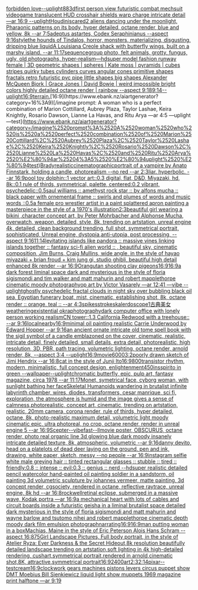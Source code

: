 [forbidden love](https://www.ebank.nz/aiartgenerator?category=forbidden%2520love)[--uplight](https://www.ebank.nz/aiartgenerator?category=--uplight)[88](https://www.ebank.nz/aiartgenerator?category=88)[3d](https://www.ebank.nz/aiartgenerator?category=3d)[first person view futuristic combat mechsuit videogame translucent HUD crosshair shields warp charge intricate detail —ar 16:9 --uplight](https://www.ebank.nz/aiartgenerator?category=first%2520person%2520view%2520futuristic%2520combat%2520mechsuit%2520videogame%2520translucent%2520HUD%2520crosshair%2520shields%2520warp%2520charge%2520intricate%2520detail%2520%E2%80%94ar%252016%3A9%2520--uplight)[Houdini](https://www.ebank.nz/aiartgenerator?category=Houdini)[scared](https://www.ebank.nz/aiartgenerator?category=scared)[2 aliens dancing under the moonlight, Pharaonic patterns on its body, hyper detailed, octane render, blue and yellow, 8k --ar 7:5](https://www.ebank.nz/aiartgenerator?category=2%2520aliens%2520dancing%2520under%2520the%2520moonlight%2C%2520Pharaonic%2520patterns%2520on%2520its%2520body%2C%2520hyper%2520detailed%2C%2520octane%2520render%2C%2520blue%2520and%2520yellow%2C%25208k%2520--ar%25207%3A5)[adeptus astartes, Codex Seraphinianus --aspect 9:16](https://www.ebank.nz/aiartgenerator?category=adeptus%2520astartes%2C%2520Codex%2520Seraphinianus%2520--aspect%25209%3A16)[style](https://www.ebank.nz/aiartgenerator?category=style)[the hounds of Tindalos, horror, monsters, materializing, disgusting, dripping blue liquid](https://www.ebank.nz/aiartgenerator?category=the%2520hounds%2520of%2520Tindalos%2C%2520horror%2C%2520monsters%2C%2520materializing%2C%2520disgusting%2C%2520dripping%2520blue%2520liquid)[A Louisiana Creole shack with butterfly wings, built on a marshy island. --ar 11:17](https://www.ebank.nz/aiartgenerator?category=A%2520Louisiana%2520Creole%2520shack%2520with%2520butterfly%2520wings%2C%2520built%2520on%2520a%2520marshy%2520island.%2520--ar%252011%3A17)[sequence](https://www.ebank.nz/aiartgenerator?category=sequence)[group photo, felt animals, grotty, fungus, ugly, old photographs, hyper-realism](https://www.ebank.nz/aiartgenerator?category=group%2520photo%2C%2520felt%2520animals%2C%2520grotty%2C%2520fungus%2C%2520ugly%2C%2520old%2520photographs%2C%2520hyper-realism)[—hd](https://www.ebank.nz/aiartgenerator?category=%E2%80%94hd)[super model fashion runway female | 3D geometric shapes | spheres | Kate moss | pyramids | cubes stripes quirky tubes cylinders curves angular cones primitive shapes fractals retro futuristic pvc pipe little shapes big shapes Alexander McQueen Bjork | Grace Jones | David Bowie | weird impossible bright colors highly detailed octane render | rainbow  --aspect 9:18](https://www.ebank.nz/aiartgenerator?category=super%2520model%2520fashion%2520runway%2520female%2520%7C%25203D%2520geometric%2520shapes%2520%7C%2520spheres%2520%7C%2520Kate%2520moss%2520%7C%2520pyramids%2520%7C%2520cubes%2520stripes%2520quirky%2520tubes%2520cylinders%2520curves%2520angular%2520cones%2520primitive%2520shapes%2520fractals%2520retro%2520futuristic%2520pvc%2520pipe%2520little%2520shapes%2520big%2520shapes%2520Alexander%2520McQueen%2520Bjork%2520%7C%2520Grace%2520Jones%2520%7C%2520David%2520Bowie%2520%7C%2520weird%2520impossible%2520bright%2520colors%2520highly%2520detailed%2520octane%2520render%2520%7C%2520rainbow%2520%2520--aspect%25209%3A18)[9:14](https://www.ebank.nz/aiartgenerator?category=9%3A14)[--uplight](https://www.ebank.nz/aiartgenerator?category=--uplight)[16:9](https://www.ebank.nz/aiartgenerator?category=16%3A9)[terrain.](https://www.ebank.nz/aiartgenerator?category=terrain.)[16:9](https://www.ebank.nz/aiartgenerator?category=16%3A9)[/imagine prompt: A woman who is a perfect combination of Marion Cottillard, Aubrey Plaza, Taylor Lashae, Keira Knightly, Rosario Dawson, Lianne La Havas, and Ritu Arya —ar 4:5 —uplight —test](https://www.ebank.nz/aiartgenerator?category=/imagine%2520prompt%3A%2520A%2520woman%2520who%2520is%2520a%2520perfect%2520combination%2520of%2520Marion%2520Cottillard%2C%2520Aubrey%2520Plaza%2C%2520Taylor%2520Lashae%2C%2520Keira%2520Knightly%2C%2520Rosario%2520Dawson%2C%2520Lianne%2520La%2520Havas%2C%2520and%2520Ritu%2520Arya%2520%E2%80%94ar%25204%3A5%2520%E2%80%94uplight%2520%E2%80%94test)[Brady](https://www.ebank.nz/aiartgenerator?category=Brady)[realistic](https://www.ebank.nz/aiartgenerator?category=realistic)[cinematographic](https://www.ebank.nz/aiartgenerator?category=cinematographic)[portrait of a vampire by Anato Finnstark, holding a candle, photorealism --no red --ar 2:3](https://www.ebank.nz/aiartgenerator?category=portrait%2520of%2520a%2520vampire%2520by%2520Anato%2520Finnstark%2C%2520holding%2520a%2520candle%2C%2520photorealism%2520--no%2520red%2520--ar%25202%3A3)[liar.  hyperbolic.  --ar 16:9](https://www.ebank.nz/aiartgenerator?category=liar.%2520%2520hyperbolic.%2520%2520--ar%252016%3A9)[pool toy dolphin::1 vector art::0.3 digital, flat, D&D, Miyazaki, hd, 8k::0.1 rule of thirds, symmetrical, palette, centered:0.2 vibrant, psychedelic::0.5](https://www.ebank.nz/aiartgenerator?category=pool%2520toy%2520dolphin%3A%3A1%2520vector%2520art%3A%3A0.3%2520digital%2C%2520flat%2C%2520D%26D%2C%2520Miyazaki%2C%2520hd%2C%25208k%3A%3A0.1%2520rule%2520of%2520thirds%2C%2520symmetrical%2C%2520palette%2C%2520centered%3A0.2%2520vibrant%2C%2520psychedelic%3A%3A0.5)[saul williams :: amethyst rock star :: by alfons mucha :: black paper with ornemental frame :: swirls and plumes of words and music words ::0.5](https://www.ebank.nz/aiartgenerator?category=saul%2520williams%2520%3A%3A%2520amethyst%2520rock%2520star%2520%3A%3A%2520by%2520alfons%2520mucha%2520%3A%3A%2520black%2520paper%2520with%2520ornemental%2520frame%2520%3A%3A%2520swirls%2520and%2520plumes%2520of%2520words%2520and%2520music%2520words%2520%3A%3A0.5)[a female pro wrestler artist in a paint splattered apron painting a masterpiece in the style of a 1970's illustration](https://www.ebank.nz/aiartgenerator?category=a%2520female%2520pro%2520wrestler%2520artist%2520in%2520a%2520paint%2520splattered%2520apron%2520painting%2520a%2520masterpiece%2520in%2520the%2520style%2520of%2520a%25201970%27s%2520illustration)[2:3](https://www.ebank.nz/aiartgenerator?category=2%3A3)[beautiful girl wearing a bikini ,character concept art, by Peter Mohrbacher and Alphonse Mucha, overwatch, weapon, detailed, style, 8k, trending on artstation, unreal engine 4k, detailed, clean background trending, full shot, symmetrical portrait, sophisticated, Unreal engine, dystopia,anti-utopia, post processing, --aspect 9:16](https://www.ebank.nz/aiartgenerator?category=beautiful%2520girl%2520wearing%2520a%2520bikini%2520%2Ccharacter%2520concept%2520art%2C%2520by%2520Peter%2520Mohrbacher%2520and%2520Alphonse%2520Mucha%2C%2520overwatch%2C%2520weapon%2C%2520detailed%2C%2520style%2C%25208k%2C%2520trending%2520on%2520artstation%2C%2520unreal%2520engine%25204k%2C%2520detailed%2C%2520clean%2520background%2520trending%2C%2520full%2520shot%2C%2520symmetrical%2520portrait%2C%2520sophisticated%2C%2520Unreal%2520engine%2C%2520dystopia%2Canti-utopia%2C%2520post%2520processing%2C%2520--aspect%25209%3A16)[11:14](https://www.ebank.nz/aiartgenerator?category=11%3A14)[levitating islands like pandora :: massive vines linking islands together :: fantasy sci-fi alien world :: , beautiful sky, cinematic composition, Jim Burns, Craig Mullins, wide angle, in the style of hayao miyazaki + brian froud + kim jung gi, studio ghibli, beautiful high detail enhanced 8k render --ar 16:9](https://www.ebank.nz/aiartgenerator?category=levitating%2520islands%2520like%2520pandora%2520%3A%3A%2520massive%2520vines%2520linking%2520islands%2520together%2520%3A%3A%2520fantasy%2520sci-fi%2520alien%2520world%2520%3A%3A%2520%2C%2520beautiful%2520sky%2C%2520cinematic%2520composition%2C%2520Jim%2520Burns%2C%2520Craig%2520Mullins%2C%2520wide%2520angle%2C%2520in%2520the%2520style%2520of%2520hayao%2520miyazaki%2520%2B%2520brian%2520froud%2520%2B%2520kim%2520jung%2520gi%2C%2520studio%2520ghibli%2C%2520beautiful%2520high%2520detail%2520enhanced%25208k%2520render%2520--ar%252016%3A9)[Orangutan shooting clay pigeons](https://www.ebank.nz/aiartgenerator?category=Orangutan%2520shooting%2520clay%2520pigeons)[16:9](https://www.ebank.nz/aiartgenerator?category=16%3A9)[16:9](https://www.ebank.nz/aiartgenerator?category=16%3A9)[a dark forest liminal space dark and mysterious in the style of floria sigismondi and tim walker and matt mahurin and robert mapplethorpe cinematic moody photography](https://www.ebank.nz/aiartgenerator?category=a%2520dark%2520forest%2520liminal%2520space%2520dark%2520and%2520mysterious%2520in%2520the%2520style%2520of%2520floria%2520sigismondi%2520and%2520tim%2520walker%2520and%2520matt%2520mahurin%2520and%2520robert%2520mapplethorpe%2520cinematic%2520moody%2520photography)[op art by Victor Vasarely —ar 12:41 —vibe --uplight](https://www.ebank.nz/aiartgenerator?category=op%2520art%2520by%2520Victor%2520Vasarely%2520%E2%80%94ar%252012%3A41%2520%E2%80%94vibe%2520--uplight)[ghostly psychedelic fractal clouds in night sky over bubbling black oil sea, Egyptian funerary boat, mist, cinematic, establishing shot, 8k, octane render :: orange, teal :: --ar 4:3](https://www.ebank.nz/aiartgenerator?category=ghostly%2520psychedelic%2520fractal%2520clouds%2520in%2520night%2520sky%2520over%2520bubbling%2520black%2520oil%2520sea%2C%2520Egyptian%2520funerary%2520boat%2C%2520mist%2C%2520cinematic%2C%2520establishing%2520shot%2C%25208k%2C%2520octane%2520render%2520%3A%3A%2520orange%2C%2520teal%2520%3A%3A%2520--ar%25204%3A3)[spikes](https://www.ebank.nz/aiartgenerator?category=spikes)[strokes](https://www.ebank.nz/aiartgenerator?category=strokes)[kalerdoscope](https://www.ebank.nz/aiartgenerator?category=kalerdoscope)[1](https://www.ebank.nz/aiartgenerator?category=1)[古典美女](https://www.ebank.nz/aiartgenerator?category=%E5%8F%A4%E5%85%B8%E7%BE%8E%E5%A5%B3)[weathering](https://www.ebank.nz/aiartgenerator?category=weathering)[existential okra](https://www.ebank.nz/aiartgenerator?category=existential%2520okra)[photography](https://www.ebank.nz/aiartgenerator?category=photography)[dark computer office with lonely person working realism](https://www.ebank.nz/aiartgenerator?category=dark%2520computer%2520office%2520with%2520lonely%2520person%2520working%2520realism)[CN tower::1.3 California Redwood with a treehouse:: --ar 9:16](https://www.ebank.nz/aiartgenerator?category=CN%2520tower%3A%3A1.3%2520California%2520Redwood%2520with%2520a%2520treehouse%3A%3A%2520--ar%25209%3A16)[local](https://www.ebank.nz/aiartgenerator?category=local)[nearby](https://www.ebank.nz/aiartgenerator?category=nearby)[16:9](https://www.ebank.nz/aiartgenerator?category=16%3A9)[minimal oil painting realistic Carrie Underwood by Edward Hopper --ar 9:16](https://www.ebank.nz/aiartgenerator?category=minimal%2520oil%2520painting%2520realistic%2520Carrie%2520Underwood%2520by%2520Edward%2520Hopper%2520--ar%25209%3A16)[an ancient ornate intricate old tome spell book with the sigil symbol of a candle emblazoned on the cover, cinematic, realistic, intricate detail, finely detailed, small details, extra detail, photorealistic, high resolution, 3D, PBR, path tracing, volumetric lighting, octane render, arnold render, 8k, --aspect 3:4 --uplight](https://www.ebank.nz/aiartgenerator?category=an%2520ancient%2520ornate%2520intricate%2520old%2520tome%2520spell%2520book%2520with%2520the%2520sigil%2520symbol%2520of%2520a%2520candle%2520emblazoned%2520on%2520the%2520cover%2C%2520cinematic%2C%2520realistic%2C%2520intricate%2520detail%2C%2520finely%2520detailed%2C%2520small%2520details%2C%2520extra%2520detail%2C%2520photorealistic%2C%2520high%2520resolution%2C%25203D%2C%2520PBR%2C%2520path%2520tracing%2C%2520volumetric%2520lighting%2C%2520octane%2520render%2C%2520arnold%2520render%2C%25208k%2C%2520--aspect%25203%3A4%2520--uplight)[16:9](https://www.ebank.nz/aiartgenerator?category=16%3A9)[movie](https://www.ebank.nz/aiartgenerator?category=movie)[](https://www.ebank.nz/aiartgenerator?category=)[6000](https://www.ebank.nz/aiartgenerator?category=6000)[3:2](https://www.ebank.nz/aiartgenerator?category=3%3A2)[poorly drawn sketch of Jimi Hendrix --ar 16:8](https://www.ebank.nz/aiartgenerator?category=poorly%2520drawn%2520sketch%2520of%2520Jimi%2520Hendrix%2520--ar%252016%3A8)[cat in the style of Junji Ito](https://www.ebank.nz/aiartgenerator?category=cat%2520in%2520the%2520style%2520of%2520Junji%2520Ito)[16:9](https://www.ebank.nz/aiartgenerator?category=16%3A9)[800](https://www.ebank.nz/aiartgenerator?category=800)[transistor rhythm, modern, minimalistic, full concept design, enlightenment](https://www.ebank.nz/aiartgenerator?category=transistor%2520rhythm%2C%2520modern%2C%2520minimalistic%2C%2520full%2520concept%2520design%2C%2520enlightenment)[450](https://www.ebank.nz/aiartgenerator?category=450)[insspirito in green  --wallpaper](https://www.ebank.nz/aiartgenerator?category=insspirito%2520in%2520green%2520%2520--wallpaper)[--uplight](https://www.ebank.nz/aiartgenerator?category=--uplight)[chromatic butterfly, epic, pulp art, fantasy magazine, circa 1978 --ar 11:17](https://www.ebank.nz/aiartgenerator?category=chromatic%2520butterfly%2C%2520epic%2C%2520pulp%2520art%2C%2520fantasy%2520magazine%2C%2520circa%25201978%2520--ar%252011%3A17)[Monet, symetrical face, cyborg woman, with sunlight bathing her face](https://www.ebank.nz/aiartgenerator?category=Monet%2C%2520symetrical%2520face%2C%2520cyborg%2520woman%2C%2520with%2520sunlight%2520bathing%2520her%2520face)[Skeletal Humanoids wandering in brutalist infinite labyrinth chamber, wires, diodes, transformers, cesar manrique, sci fi, exploration, the atmosphere is humid and the image gives a sense of calmness,photorealistic, concept art, cinematic, trending on artstation, realistic, 20mm camera, corona render, rule of thirds, hyper detailed, octane, 8k, photo-realistic maximum detail, volumetric light moody cinematic epic, ultra photoreal, no crop,  octane render, render in unreal engine 5 --ar 16:9](https://www.ebank.nz/aiartgenerator?category=Skeletal%2520Humanoids%2520wandering%2520in%2520brutalist%2520infinite%2520labyrinth%2520chamber%2C%2520wires%2C%2520diodes%2C%2520transformers%2C%2520cesar%2520manrique%2C%2520sci%2520fi%2C%2520exploration%2C%2520the%2520atmosphere%2520is%2520humid%2520and%2520the%2520image%2520gives%2520a%2520sense%2520of%2520calmness%2Cphotorealistic%2C%2520concept%2520art%2C%2520cinematic%2C%2520trending%2520on%2520artstation%2C%2520realistic%2C%252020mm%2520camera%2C%2520corona%2520render%2C%2520rule%2520of%2520thirds%2C%2520hyper%2520detailed%2C%2520octane%2C%25208k%2C%2520photo-realistic%2520maximum%2520detail%2C%2520volumetric%2520light%2520moody%2520cinematic%2520epic%2C%2520ultra%2520photoreal%2C%2520no%2520crop%2C%2520%2520octane%2520render%2C%2520render%2520in%2520unreal%2520engine%25205%2520--ar%252016%3A9)[Scepter](https://www.ebank.nz/aiartgenerator?category=Scepter)[--vibefast](https://www.ebank.nz/aiartgenerator?category=--vibefast)[--ll](https://www.ebank.nz/aiartgenerator?category=--ll)[movie poster, OBSCURUS, octane render, photo real organic line 3d glowing blue dark moody insanely intricate detailed texture, 8k, atmospheric, volumetric --ar 9:16](https://www.ebank.nz/aiartgenerator?category=movie%2520poster%2C%2520OBSCURUS%2C%2520octane%2520render%2C%2520photo%2520real%2520organic%2520line%25203d%2520glowing%2520blue%2520dark%2520moody%2520insanely%2520intricate%2520detailed%2520texture%2C%25208k%2C%2520atmospheric%2C%2520volumetric%2520--ar%25209%3A16)[danny devito, head on a plate](https://www.ebank.nz/aiartgenerator?category=danny%2520devito%2C%2520head%2520on%2520a%2520plate)[lots of dead deer laying on the ground, pen and ink, drawing, white paper, sketch, messy --no people --ar 16:9](https://www.ebank.nz/aiartgenerator?category=lots%2520of%2520dead%2520deer%2520laying%2520on%2520the%2520ground%2C%2520pen%2520and%2520ink%2C%2520drawing%2C%2520white%2520paper%2C%2520sketch%2C%2520messy%2520--no%2520people%2520--ar%252016%3A9)[instagram selfie white male greying hair :: tinted rectangular glasses :: stubble :: tired :: friendly:0.8 :: intense :: evil:0.3 :: genius :: nerd --hd](https://www.ebank.nz/aiartgenerator?category=instagram%2520selfie%2520white%2520male%2520greying%2520hair%2520%3A%3A%2520tinted%2520rectangular%2520glasses%2520%3A%3A%2520stubble%2520%3A%3A%2520tired%2520%3A%3A%2520friendly%3A0.8%2520%3A%3A%2520intense%2520%3A%3A%2520evil%3A0.3%2520%3A%3A%2520genius%2520%3A%3A%2520nerd%2520--hd)[super realistic detailed pencil watercolor hand-painted oil painting soldier in a sandstorm, oil painting 3d volumetric sculpture by johannes vermeer, matte painting, 3d concept render, cgsociety, rendered in octane, reflective raytrace, unreal engine, 8k hd --ar 16:8](https://www.ebank.nz/aiartgenerator?category=super%2520realistic%2520detailed%2520pencil%2520watercolor%2520hand-painted%2520oil%2520painting%2520soldier%2520in%2520a%2520sandstorm%2C%2520oil%2520painting%25203d%2520volumetric%2520sculpture%2520by%2520johannes%2520vermeer%2C%2520matte%2520painting%2C%25203d%2520concept%2520render%2C%2520cgsociety%2C%2520rendered%2520in%2520octane%2C%2520reflective%2520raytrace%2C%2520unreal%2520engine%2C%25208k%2520hd%2520--ar%252016%3A8)[rockwell](https://www.ebank.nz/aiartgenerator?category=rockwell)[retinal eclipse, submerged in a massive wave, Kodak portra —ar 16:9](https://www.ebank.nz/aiartgenerator?category=retinal%2520eclipse%2C%2520submerged%2520in%2520a%2520massive%2520wave%2C%2520Kodak%2520portra%2520%E2%80%94ar%252016%3A9)[a mechanical heart with lots of cables and circuit boards inside a futuristic geisha in a liminal brutalist space detailed dark mysterious in the style of floria sigismondi and matt mahurin and wayne barlow and tsutomo nihei and robert mapplethorpe cinematic depth moody dark film emulsion photograph](https://www.ebank.nz/aiartgenerator?category=a%2520mechanical%2520heart%2520with%2520lots%2520of%2520cables%2520and%2520circuit%2520boards%2520inside%2520a%2520futuristic%2520geisha%2520in%2520a%2520liminal%2520brutalist%2520space%2520detailed%2520dark%2520mysterious%2520in%2520the%2520style%2520of%2520floria%2520sigismondi%2520and%2520matt%2520mahurin%2520and%2520wayne%2520barlow%2520and%2520tsutomo%2520nihei%2520and%2520robert%2520mapplethorpe%2520cinematic%2520depth%2520moody%2520dark%2520film%2520emulsion%2520photograph)[narrating](https://www.ebank.nz/aiartgenerator?category=narrating)[16:9](https://www.ebank.nz/aiartgenerator?category=16%3A9)[16:9](https://www.ebank.nz/aiartgenerator?category=16%3A9)[man putting woman in a box](https://www.ebank.nz/aiartgenerator?category=man%2520putting%2520woman%2520in%2520a%2520box)[Machias, Maine in the style of Eric Peterson Alois Hans Schram --aspect 16:8](https://www.ebank.nz/aiartgenerator?category=Machias%2C%2520Maine%2520in%2520the%2520style%2520of%2520Eric%2520Peterson%2520Alois%2520Hans%2520Schram%2520--aspect%252016%3A8)[75](https://www.ebank.nz/aiartgenerator?category=75)[Girl Landscape Pictures, Full body portrait, in the style of Atelier Ryza: Ever Darkness & the Secret Hideout,8k resolution beautifully detailed landscape trending on artstation,soft lighting in 4k high-detailed rendering, cushart,symmetrical portrait,rendered in arnold,cinematic shot,8K, attractive,symmetrical portrait](https://www.ebank.nz/aiartgenerator?category=Girl%2520Landscape%2520Pictures%2C%2520Full%2520body%2520portrait%2C%2520in%2520the%2520style%2520of%2520Atelier%2520Ryza%3A%2520Ever%2520Darkness%2520%26%2520the%2520Secret%2520Hideout%2C8k%2520resolution%2520beautifully%2520detailed%2520landscape%2520trending%2520on%2520artstation%2Csoft%2520lighting%2520in%25204k%2520high-detailed%2520rendering%2C%2520cushart%2Csymmetrical%2520portrait%2Crendered%2520in%2520arnold%2Ccinematic%2520shot%2C8K%2C%2520attractive%2Csymmetrical%2520portrait)[16:9](https://www.ebank.nz/aiartgenerator?category=16%3A9)[2400](https://www.ebank.nz/aiartgenerator?category=2400)[art](https://www.ebank.nz/aiartgenerator?category=art)[2:3](https://www.ebank.nz/aiartgenerator?category=2%3A3)[2:1](https://www.ebank.nz/aiartgenerator?category=2%3A1)[4](https://www.ebank.nz/aiartgenerator?category=4)[pixar](https://www.ebank.nz/aiartgenerator?category=pixar)[--test](https://www.ebank.nz/aiartgenerator?category=--test)[cream](https://www.ebank.nz/aiartgenerator?category=cream)[16:9](https://www.ebank.nz/aiartgenerator?category=16%3A9)[clockwork gears machines pistons levers circus puppet show DMT  Moebius Bill Sienkiewicz liquid light show muppets 1969 magazine print halftone —ar 9:19](https://www.ebank.nz/aiartgenerator?category=clockwork%2520gears%2520machines%2520pistons%2520levers%2520circus%2520puppet%2520show%2520DMT%2520%2520Moebius%2520Bill%2520Sienkiewicz%2520liquid%2520light%2520show%2520muppets%25201969%2520magazine%2520print%2520halftone%2520%E2%80%94ar%25209%3A19)